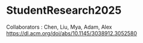 # StudentResearch2025
Collaborators : Chen, Liu, Mya, Adam, Alex  
https://dl.acm.org/doi/abs/10.1145/3038912.3052580
